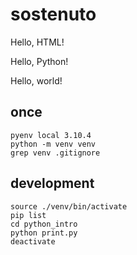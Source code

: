 # sostenuto

Hello, HTML!

Hello, Python!

Hello, world!

## once

```shell
pyenv local 3.10.4
python -m venv venv
grep venv .gitignore
```

## development

```shell
source ./venv/bin/activate
pip list
cd python_intro
python print.py
deactivate
```
